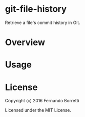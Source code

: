 # git-file-history

Retrieve a file's commit history in Git.

# Overview

# Usage

# License

Copyright (c) 2016 Fernando Borretti

Licensed under the MIT License.
